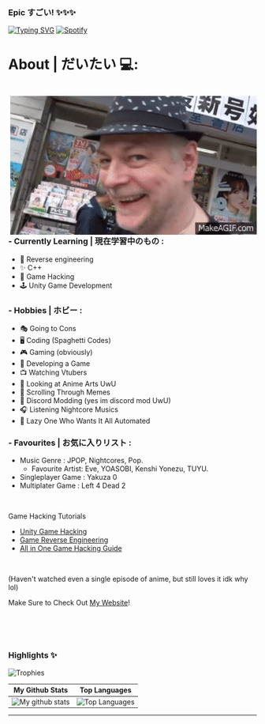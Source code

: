 ### Epic すごい! ✨✨✨
[![Typing SVG](https://readme-typing-svg.herokuapp.com?color=%2336BCF7&lines=%22Every+time+is+the+perfect+time.%22)](https://git.io/typing-svg)
[![Spotify](https://novatorem.vercel.app/api/spotify)](https://open.spotify.com/track/0t3ZvGKlmYmVsDzBJAXK8C?si=633450975dfb4998)

# About | だいたい 💻:
</br>
<img width="500" alt="GIF" align="right" src="https://github.com/PixelGM/PixelGM/blob/main/assets/Anomaly_goes_to_Japan_PART_2.gif">

### - Currently Learning | 現在学習中のもの :
- 🔧 Reverse engineering
- ✨ C++
- 🤖 Game Hacking
- 🕹️ Unity Game Development

### - Hobbies | ホビー : 
- 🎭 Going to Cons
- 🖥️ Coding (Spaghetti Codes)
- 🎮 Gaming (obviously)
- 🎲 Developing a Game
- 📺 Watching Vtubers
- 🎨 Looking at Anime Arts UwU
- 📱 Scrolling Through Memes
- 🤡 Discord Modding (yes im discord mod UwU)
- 🎧 Listening Nightcore Musics
- 🤡 Lazy One Who Wants It All Automated

### - Favourites | お気に入りリスト :
- Music Genre : JPOP, Nightcores, Pop.
  - Favourite Artist: Eve, YOASOBI, Kenshi Yonezu, TUYU.
- Singleplayer Game : Yakuza 0
- Multiplater Game : Left 4 Dead 2

<br>

Game Hacking Tutorials
- <a href="https://github.com/imadr/Unity-game-hacking/" target="_blank">Unity Game Hacking</a>
- <a href="https://github.com/kovidomi/game-reversing/" target="_blank">Game Reverse Engineering</a>
- <a href="https://github.com/dsasmblr/game-hacking/" target="_blank">All in One Game Hacking Guide</a>

<br>


(Haven't watched even a single episode of anime, but still loves it idk why lol)

Make Sure to Check Out <a href="https://pixelgm.github.io/" target="_blank">My Website</a>!

</br>
</br>
</br>

### Highlights ✨

![Trophies](https://github-profile-trophy.vercel.app/?username=danielkrupinski&theme=darkhub&column=5&margin-w=15&margin-h=15)



|                                                 My Github Stats                                                 |                                                      Top Languages                                                      |
| :-------------------------------------------------------------------------------------------------------------: | :---------------------------------------------------------------------------------------------------------------------: |
| ![My github stats](https://github-readme-stats.vercel.app/api?username=PixelGM&show_icons=true&theme=radical) | ![Top Languages](https://github-readme-stats.vercel.app/api/top-langs/?username=PixelGM&layout=compact&theme=radical) |

---
